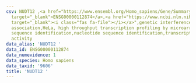 ```yaml
---
csv: NUDT12 ,<a href="https://www.ensembl.org/Homo_sapiens/Gene/Summary?db=core;g=ENSG00000112874"
  target="_blank">ENSG00000112874</a>,<a href="https://www.ncbi.nlm.nih.gov/pubmed/28369544"
  target="_blank"><i class="fas fa-file"></i></a>",genetic interference,functional
  association,HeLa, high throughput transcription profiling by microarray,nucleotide
  sequence identification,nucleotide sequence identification,transcriptional regulation,down-regulates
  activity
data_alias: 'NUDT12 '
data_id: ENSG00000112874
data_numevidence: 1
data_species: Homo sapiens
data_taxid: '9606'
title: 'NUDT12 '
---
```

